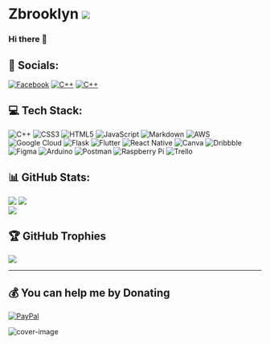 # Zbrooklyn     [![](https://visitcount.itsvg.in/api?id=Zbrooklyn&icon=8&color=0)](https://visitcount.itsvg.in)
### Hi there 👋




## 📶 Socials:
[![Facebook](https://img.shields.io/badge/FaceBook-%231877F2.svg?style=for-the-badge&logo=Facebook&logoColor=white)](https://facebook.com/eddie.sha.3) 
[![C++](https://img.shields.io/badge/Instagram-%23E4405F.svg?style=for-the-badge&logo=Instagram&logoColor=white)](https://instagram.com/eddieshamosh)
[![C++](https://img.shields.io/badge/LinkedIn-%230077B5.svg?style=for-the-badge&logo=LinkedIn&logoColor=white)](https://linkedin.com/in/edward-shamosh-891141121) 

## 💻 Tech Stack:
![C++](https://img.shields.io/badge/c++-%2300599C.svg?style=for-the-badge&logo=c%2B%2B&logoColor=white) 
![CSS3](https://img.shields.io/badge/css3-%231572B6.svg?style=for-the-badge&logo=css3&logoColor=white) 
![HTML5](https://img.shields.io/badge/html5-%23E34F26.svg?style=for-the-badge&logo=html5&logoColor=white) 
![JavaScript](https://img.shields.io/badge/javascript-%23323330.svg?style=for-the-badge&logo=javascript&logoColor=%23F7DF1E) ![Markdown](https://img.shields.io/badge/markdown-%23000000.svg?style=for-the-badge&logo=markdown&logoColor=white) ![AWS](https://img.shields.io/badge/AWS-%23FF9900.svg?style=for-the-badge&logo=amazon-aws&logoColor=white) ![Google Cloud](https://img.shields.io/badge/Google%20Cloud-%234285F4.svg?style=for-the-badge&logo=google-cloud&logoColor=white) ![Flask](https://img.shields.io/badge/flask-%23000.svg?style=for-the-badge&logo=flask&logoColor=white) ![Flutter](https://img.shields.io/badge/Flutter-%2302569B.svg?style=for-the-badge&logo=Flutter&logoColor=white) ![React Native](https://img.shields.io/badge/react_native-%2320232a.svg?style=for-the-badge&logo=react&logoColor=%2361DAFB) ![Canva](https://img.shields.io/badge/Canva-%2300C4CC.svg?style=for-the-badge&logo=Canva&logoColor=white) ![Dribbble](https://img.shields.io/badge/Dribbble-EA4C89?style=for-the-badge&logo=dribbble&logoColor=white) 	![Figma](https://img.shields.io/badge/figma-%23F24E1E.svg?style=for-the-badge&logo=figma&logoColor=white) ![Arduino](https://img.shields.io/badge/-Arduino-00979D?style=for-the-badge&logo=Arduino&logoColor=white) ![Postman](https://img.shields.io/badge/Postman-FF6C37?style=for-the-badge&logo=postman&logoColor=white) ![Raspberry Pi](https://img.shields.io/badge/-RaspberryPi-C51A4A?style=for-the-badge&logo=Raspberry-Pi) ![Trello](https://img.shields.io/badge/Trello-%23026AA7.svg?style=for-the-badge&logo=Trello&logoColor=white)
## 📊 GitHub Stats:
![](https://github-readme-stats.vercel.app/api?username=Zbrooklyn&theme=radical&hide_border=true&include_all_commits=true&count_private=true)
![](https://github-readme-streak-stats.herokuapp.com/?user=Zbrooklyn&theme=radical&hide_border=true)<br/>
![](https://github-readme-stats.vercel.app/api/top-langs/?username=Zbrooklyn&theme=radical&hide_border=true&include_all_commits=true&count_private=true&layout=compact)

## 🏆 GitHub Trophies
![](https://github-profile-trophy.vercel.app/?username=Zbrooklyn&theme=onestar&no-frame=true&no-bg=false&margin-w=4&column=7)

---

  ## 💰 You can help me by Donating
  [![PayPal](https://img.shields.io/badge/PayPal-00457C?style=for-the-badge&logo=paypal&logoColor=white)](https://paypal.me/https://www.paypal.me/FindMeJewelry) 

 
  
<!-- Proudly created with GPRM ( https://gprm.itsvg.in ) -->






<!--
**Zbrooklyn/Zbrooklyn** is a ✨ _special_ ✨ repository because its `README.md` (this file) appears on your GitHub profile.

Here are some ideas to get you started:

- 🔭 I’m currently working on ...
- 🌱 I’m currently learning ...
- 👯 I’m looking to collaborate on ...
- 🤔 I’m looking for help with ...
- 💬 Ask me about ...
- 📫 How to reach me: ...
- 😄 Pronouns: ...

![cover-image](https://user-images.githubusercontent.com/73963020/217718682-7016519f-34f8-4d05-a234-6a3610f990ca.png)

- ⚡ Fun fact: ...
-->




![cover-image](https://user-images.githubusercontent.com/73963020/217718761-56b96b50-99e4-43b9-804e-5a11d6c61a15.png)

